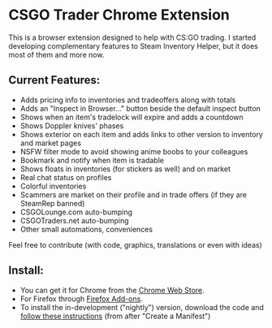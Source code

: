 CSGO Trader Chrome Extension
==============

This is a browser extension designed to help with CS:GO trading.
I started developing complementary features to Steam Inventory Helper, but it does most of them and more now.

Current Features:
--------------
- Adds pricing info to inventories and tradeoffers along with totals
- Adds an "Inspect in Browser..." button beside the default inspect button
- Shows when an item's tradelock will expire and adds a countdown
- Shows Doppler knives' phases
- Shows exterior on each item and adds links to other version to inventory and market pages
- NSFW filter mode to avoid showing anime boobs to your colleagues
- Bookmark and notify when item is tradable
- Shows floats in inventories (for stickers as well) and on market
- Real chat status on profiles
- Colorful inventories
- Scammers are market on their profile and in trade offers (if they are SteamRep banned)
- CSGOLounge.com auto-bumping
- CSGOTraders.net auto-bumping
- Other small automations, conveniences

Feel free to contribute (with code, graphics, translations or even with ideas)


Install:
--------------
- You can get it for Chrome from the <a target="_blank" href="https://chrome.google.com/webstore/detail/csgo-trader/kaibcgikagnkfgjnibflebpldakfhfih/">Chrome Web Store</a>.
- For Firefox through <a target="_blank" href="https://addons.mozilla.org/en-US/firefox/addon/csgo-trader-steam-trading/">Firefox Add-ons</a>.
- To install the in-development ("nightly") version, download the code and <a target="_blank" href="https://developer.chrome.com/extensions/getstarted">follow these instructions</a> (from after "Create a Manifest")
